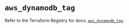 # `aws_dynamodb_tag`

Refer to the Terraform Registry for docs: [`aws_dynamodb_tag`](https://registry.terraform.io/providers/hashicorp/aws/5.100.0/docs/resources/dynamodb_tag).
